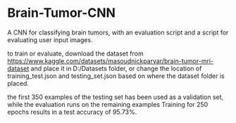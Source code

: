 # Brain-Tumor-CNN
A CNN for classifying brain tumors, with an evaluation script and a script for evaluating user input images.   

to train or evaluate, download the dataset from https://www.kaggle.com/datasets/masoudnickparvar/brain-tumor-mri-dataset and place it in D:/Datasets folder, or change the location of training_test.json and testing_set.json based on where the dataset folder is placed.  

the first 350 examples of the testing set has been used as a validation set, while the evaluation runs on the remaining examples
Training for 250 epochs results in a test accuracy of 95.73%.  

